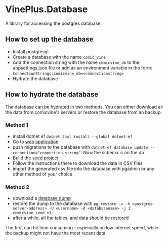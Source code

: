 ﻿# VinePlus.Database

A library for accessing the postgres database.

## How to set up the database

- Install postgresql
- Create a database with the name `comic_vine`
- Add the connection string with the name `comicvine_db` to the appsettings.json file or add as an environment variable in the form: `ConnectionStrings:comicvine_db=<connectionstring>`
- Hydrate the database

## How to hydrate the database

The database can be hydrated in two methods. You can either download all the data from comicvine's servers or restore the database from an backup.

### Method 1
- install dotnet ef `dotnet tool install --global dotnet-ef`
- Go to [web application](../VinePlus.Web)
- push migrations to the database with `dotnet-ef database update --connection="connection string"`. Now the schema is on the db
- Build the [seed project](../VinePlus.Seed/README.md)
- Follow the instructions there to download the data in CSV files
- import the generated csv file into the database with pgadmin or any other method of your choice

### Method 2
- download a [database dump](https://mega.nz/file/KX4kCCzL#ue4ZPxWDqRYBjCQSeww_M_aOsTonAkKKwo2yWHIlcDQ)
- restore the dump to the database with `pg_restore -v -h <postgres-server-address> -U <username> -d <databasename> -j 2 comicvine_seed_v1`
- after a while, all the tables, and data should be restored

The first can be time consuming - especially on low internet speed, while the backup might not have the most recent data
